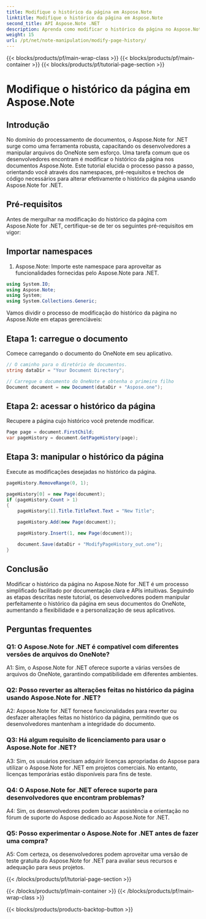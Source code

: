 ```yaml
---
title: Modifique o histórico da página em Aspose.Note
linktitle: Modifique o histórico da página em Aspose.Note
second_title: API Aspose.Note .NET
description: Aprenda como modificar o histórico da página no Aspose.Note for .NET usando este tutorial abrangente. Aprimore seus recursos de processamento de documentos sem esforço.
weight: 15
url: /pt/net/note-manipulation/modify-page-history/
---
```


{{< blocks/products/pf/main-wrap-class >}}
{{< blocks/products/pf/main-container >}}
{{< blocks/products/pf/tutorial-page-section >}}

# Modifique o histórico da página em Aspose.Note

## Introdução

No domínio do processamento de documentos, o Aspose.Note for .NET surge como uma ferramenta robusta, capacitando os desenvolvedores a manipular arquivos do OneNote sem esforço. Uma tarefa comum que os desenvolvedores encontram é modificar o histórico da página nos documentos Aspose.Note. Este tutorial elucida o processo passo a passo, orientando você através dos namespaces, pré-requisitos e trechos de código necessários para alterar efetivamente o histórico da página usando Aspose.Note for .NET.

## Pré-requisitos

Antes de mergulhar na modificação do histórico da página com Aspose.Note for .NET, certifique-se de ter os seguintes pré-requisitos em vigor:

## Importar namespaces

1. Aspose.Note: Importe este namespace para aproveitar as funcionalidades fornecidas pelo Aspose.Note para .NET.

```csharp
using System.IO;
using Aspose.Note;
using System;
using System.Collections.Generic;
```

Vamos dividir o processo de modificação do histórico da página no Aspose.Note em etapas gerenciáveis:

## Etapa 1: carregue o documento

Comece carregando o documento do OneNote em seu aplicativo.

```csharp
// O caminho para o diretório de documentos.
string dataDir = "Your Document Directory";

// Carregue o documento do OneNote e obtenha o primeiro filho
Document document = new Document(dataDir + "Aspose.one");
```

## Etapa 2: acessar o histórico da página

Recupere a página cujo histórico você pretende modificar.

```csharp
Page page = document.FirstChild;
var pageHistory = document.GetPageHistory(page);
```

## Etapa 3: manipular o histórico da página

Execute as modificações desejadas no histórico da página.

```csharp
pageHistory.RemoveRange(0, 1);

pageHistory[0] = new Page(document);
if (pageHistory.Count > 1)
{
    pageHistory[1].Title.TitleText.Text = "New Title";

    pageHistory.Add(new Page(document));

    pageHistory.Insert(1, new Page(document));

    document.Save(dataDir + "ModifyPageHistory_out.one");
}
```

## Conclusão

Modificar o histórico da página no Aspose.Note for .NET é um processo simplificado facilitado por documentação clara e APIs intuitivas. Seguindo as etapas descritas neste tutorial, os desenvolvedores podem manipular perfeitamente o histórico da página em seus documentos do OneNote, aumentando a flexibilidade e a personalização de seus aplicativos.

## Perguntas frequentes

### Q1: O Aspose.Note for .NET é compatível com diferentes versões de arquivos do OneNote?

A1: Sim, o Aspose.Note for .NET oferece suporte a várias versões de arquivos do OneNote, garantindo compatibilidade em diferentes ambientes.

### Q2: Posso reverter as alterações feitas no histórico da página usando Aspose.Note for .NET?

A2: Aspose.Note for .NET fornece funcionalidades para reverter ou desfazer alterações feitas no histórico da página, permitindo que os desenvolvedores mantenham a integridade do documento.

### Q3: Há algum requisito de licenciamento para usar o Aspose.Note for .NET?

A3: Sim, os usuários precisam adquirir licenças apropriadas do Aspose para utilizar o Aspose.Note for .NET em projetos comerciais. No entanto, licenças temporárias estão disponíveis para fins de teste.

### Q4: O Aspose.Note for .NET oferece suporte para desenvolvedores que encontram problemas?

A4: Sim, os desenvolvedores podem buscar assistência e orientação no fórum de suporte do Aspose dedicado ao Aspose.Note for .NET.

### Q5: Posso experimentar o Aspose.Note for .NET antes de fazer uma compra?

A5: Com certeza, os desenvolvedores podem aproveitar uma versão de teste gratuita do Aspose.Note for .NET para avaliar seus recursos e adequação para seus projetos.

{{< /blocks/products/pf/tutorial-page-section >}}

{{< /blocks/products/pf/main-container >}}
{{< /blocks/products/pf/main-wrap-class >}}

{{< blocks/products/products-backtop-button >}}
